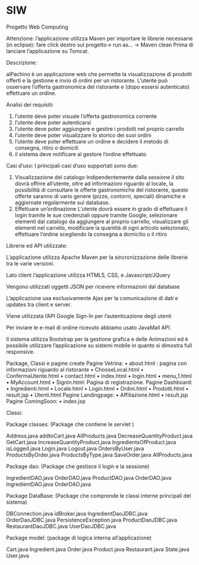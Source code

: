 # SIW
Progetto Web Computing

Attenzione:
l’applicazione utilizza Maven per importare le librerie necessarie
(in eclipse):
fare click destro sul progetto-> run as… -> Maven clean
Prima di lanciare l’applicazione su Tomcat.


Descrizione:

alPachino è un applicazione web che permette la visualizzazione di prodotti offerti e la gestione e invio di ordini per un ristorante.
L’utente può osservare l’offerta gastronomica del ristorante e (dopo essersi autenticato) effettuare un ordine.

Analisi dei requisiti:

1.	l’utente deve poter visuale l’offerta gastronomica corrente
2.	l’utente deve poter autenticarsi
3.	l’utente deve poter aggiungere e gestire i prodotti nel proprio carrello
4.	l’utente deve poter visualizzare lo storico dei suoi ordini
5.	l’utente deve poter effettuare un ordine e decidere il metodo di consegna, ritiro o domicili
6.	il sistema deve notificare al gestore l’ordine effettuato

















Casi d’uso:
 I principali casi d’uso supportati sono due:

1.	Visualizzazione del catalogo
Indipendentemente dalla sessione il sito dovrà offrire all’utente, oltre ad informazioni riguardo al locale, la possibilità di consultare le offerte gastronomiche del ristorante, queste offerte saranno di vario genere (pizze, contorni, speciali) dinamiche e aggiornate regolarmente sul database. 
2.	Effettuare un’ordinazione
L’utente dovrà essere in grado di effettuare il login tramite le sue credenziali oppure tramite Google, selezionare elementi dal catalogo da aggiungere al proprio carrello, visualizzare gli elementi nel carrello, modificare la quantità di ogni articolo selezionato, effettuare l’ordine scegliendo la consegna a domicilio o il ritiro 


















Librerie ed API utilizzate:

L’applicazione utilizza Apache Maven per la sincronizzazione delle librerie tra le varie
versioni.

Lato client l’applicazione utilizza HTML5, CSS, e Javascript/JQuery

Vengono utilizzati oggetti JSON per ricevere informazioni dal database

L’applicazione usa esclusivamente Ajax per la comunicazione di dati e updates tra client e server. 

Viene utilizzata l’API Google Sign-In per l’autenticazione degli utenti

Per inviare le e-mail di ordine ricevuto abbiamo usato JavaMail API.

Il sistema utilizza Bootstrap per la gestione grafica e delle
Animazioni ed è possibile utilizzare l’applicazione su sistemi mobile in quanto si dimostra full
responsive.

Package, Classi e pagine create
Pagine Vetrina:
• about.html : pagina con informazioni riguardo al ristorante
• ChooseLocal.html
• ConfermaUtente.html
• contact.html
• index.html
• login.html 
• menu_1.html
• MyAccount.html
• SignIn.html: Pagina di registrazione.
Pagine Dashboard:
• Ingredienti.html 
• Locale.html
• Login.html
• Ordini.html
• Prodotti.html
• result.jsp 
• Utenti.html
Pagine Landingpage:
• Affiliazione.html
• result.jsp 
Pagine ComingSoon:
• index.jsp











Classi:

Package classes: (Package che contiene le servlet )

Address.java
addtoCart.java
AllProducts.java
DecreaseQuantityProduct.java
GetCart.java
IncreaseQuantityProduct.java
IngredientsOfProduct.java
isLogged.java
Login.java
Logout.java
OrdersByUser.java
ProductsByOrder.java
ProductsByType.java
SaveOrder.java
AllProducts.java


Package dao: (Package che gestisce il login e la sessione)

IngredientDAO.java
OrderDAO.java
ProductDAO.java
OrderDAO.java
IngredientDAO.java
OrderDAO.java


Package DataBase: (Package che comprende le classi interne principali del sistema)

DBConnection.java
idBroker.java
IngredientDaoJDBC.java
OrderDaoJDBC.java
PersistenceException.java
ProductDaoJDBC.java
RestaurantDaoJDBC.java
UserDaoJDBC.java


Package model: (package di logica interna all’applicazione)

Cart.java
Ingredient.java
Order.java
Product.java
Restaurant.java
State.java
User.java

